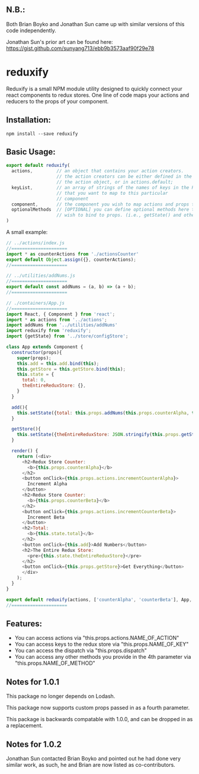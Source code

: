 ## N.B.:

Both Brian Boyko and Jonathan Sun came up with similar versions of this code independently.

Jonathan Sun's prior art can be found here: https://gist.github.com/sunyang713/ebb9b3573aaf90f29e78

# reduxify

Reduxify is a small NPM module utility designed to quickly connect your react components to redux stores. One line of code maps your actions and reducers to the props of your component.  

## Installation:

```
npm install --save reduxify
```

## Basic Usage:

```javascript
export default reduxify(
  actions,         // an object that contains your action creators.
                   // the action creators can be either defined in the root of
                   // the action object, or in actions.default;
  keyList,         // an array of strings of the names of keys in the Redux store
                   // that you want to map to this particular
                   // component
  component,       // the component you wish to map actions and props to.
  optionalMethods  // [OPTIONAL] you can define optional methods here that you
                   // wish to bind to props. (i.e., getState() and others);  
)
```

A small example:

```javascript
// ../actions/index.js
//=====================
import * as counterActions from './actionsCounter'
export default Object.assign({}, counterActions);
//=====================

// ../utilities/addNums.js
//=====================
export default const addNums = (a, b) => (a + b);
//=====================

// ./containers/App.js
//=====================
import React, { Component } from 'react';
import * as actions from '../actions';
import addNums from '../utilities/addNums'
import reduxify from 'reduxify';
import {getState} from '../store/configStore';

class App extends Component {
  constructor(props){
    super(props);
    this.add = this.add.bind(this);
    this.getStore = this.getStore.bind(this);
    this.state = {
      total: 0,
      theEntireReduxStore: {},
    }
  }

  add(){
    this.setState({total: this.props.addNums(this.props.counterAlpha, this.props.counterBeta)})
  }

  getStore(){
    this.setState({theEntireReduxStore: JSON.stringify(this.props.getState(), null, 2)})
  }

  render() {
    return (<div>
      <h2>Redux Store Counter:
        <b>{this.props.counterAlpha}</b>
      </h2>
      <button onClick={this.props.actions.incrementCounterAlpha}>
        Increment Alpha
      </button>
      <h2>Redux Store Counter:
        <b>{this.props.counterBeta}</b>
      </h2>
      <button onClick={this.props.actions.incrementCounterBeta}>
        Increment Beta
      </button>
      <h2>Total:
        <b>{this.state.total}</b>
      </h2>
      <button onClick={this.add}>Add Numbers</button>
      <h2>The Entire Redux Store:
        <pre>{this.state.theEntireReduxStore}</pre>
      </h2>
      <button onClick={this.props.getStore}>Get Everything</button>
      </div>
    );
  }
}

export default reduxify(actions, ['counterAlpha', 'counterBeta'], App, {addNums, getState});
//=====================

```

## Features:

* You can access actions via "this.props.actions.NAME_OF_ACTION"
* You can access keys to the redux store via "this.props.NAME_OF_KEY"
* You can access the dispatch via "this.props.dispatch"
* You can access any other methods you provide in the 4th parameter via "this.props.NAME_OF_METHOD"

## Notes for 1.0.1

This package no longer depends on Lodash.

This package now supports custom props passed in as a fourth parameter.

This package is backwards compatable with 1.0.0, and can be dropped in as a replacement.

## Notes for 1.0.2

Jonathan Sun contacted Brian Boyko and pointed out he had done very similar work, as such, he and Brian are now listed as co-contributors.  
